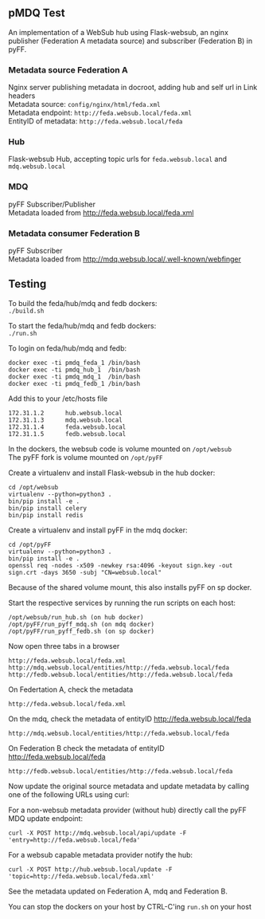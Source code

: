 pMDQ Test
-------------

An implementation of a WebSub hub using Flask-websub, an nginx publisher (Federation A metadata source) and subscriber (Federation B) in pyFF.

### Metadata source Federation A
Nginx server publishing metadata in docroot, adding hub and self url in Link headers  
Metadata source: ```config/nginx/html/feda.xml```  
Metadata endpoint: ```http://feda.websub.local/feda.xml```  
EntityID of metadata: ```http://feda.websub.local/feda```

### Hub
Flask-websub Hub, accepting topic urls for ```feda.websub.local``` and ```mdq.websub.local```

### MDQ
pyFF Subscriber/Publisher  
Metadata loaded from http://feda.websub.local/feda.xml

### Metadata consumer Federation B
pyFF Subscriber  
Metadata loaded from http://mdq.websub.local/.well-known/webfinger

## Testing
To build the feda/hub/mdq and fedb dockers:  
```./build.sh```

To start the feda/hub/mdq and fedb dockers:  
```./run.sh```

To login on feda/hub/mdq and fedb:  
```
docker exec -ti pmdq_feda_1 /bin/bash
docker exec -ti pmdq_hub_1  /bin/bash
docker exec -ti pmdq_mdq_1  /bin/bash
docker exec -ti pmdq_fedb_1 /bin/bash
```

Add this to your /etc/hosts file  
```
172.31.1.2      hub.websub.local
172.31.1.3      mdq.websub.local
172.31.1.4      feda.websub.local
172.31.1.5      fedb.websub.local
```

In the dockers, the websub code is volume mounted on ```/opt/websub```  
The pyFF fork is volume mounted on ```/opt/pyFF```

Create a virtualenv and install Flask-websub in the hub docker:  
```
cd /opt/websub
virtualenv --python=python3 .
bin/pip install -e .
bin/pip install celery
bin/pip install redis
```

Create a virtualenv and install pyFF in the mdq docker:  
```
cd /opt/pyFF
virtualenv --python=python3 .
bin/pip install -e .
openssl req -nodes -x509 -newkey rsa:4096 -keyout sign.key -out sign.crt -days 3650 -subj "CN=websub.local"
```
Because of the shared volume mount, this also installs pyFF on sp docker.

Start the respective services by running the run scripts on each host:  
```
/opt/websub/run_hub.sh (on hub docker)
/opt/pyFF/run_pyff_mdq.sh (on mdq docker)
/opt/pyFF/run_pyff_fedb.sh (on sp docker)
```

Now open three tabs in a browser  
```
http://feda.websub.local/feda.xml
http://mdq.websub.local/entities/http://feda.websub.local/feda
http://fedb.websub.local/entities/http://feda.websub.local/feda
```

On Federtation A, check the metadata  
```
http://feda.websub.local/feda.xml
```

On the mdq, check the metadata of entityID http://feda.websub.local/feda  
```
http://mdq.websub.local/entities/http://feda.websub.local/feda
```

On Federation B check the metadata of entityID http://feda.websub.local/feda  
```
http://fedb.websub.local/entities/http://feda.websub.local/feda
```

Now update the original source metadata and update metadata by calling one of the following URLs using curl:

For a non-websub metadata provider (without hub) directly call the pyFF MDQ update endpoint:  

```
curl -X POST http://mdq.websub.local/api/update -F 'entry=http://feda.websub.local/feda'
```

For a websub capable metadata provider notify the hub:  

```
curl -X POST http://hub.websub.local/update -F 'topic=http://feda.websub.local/feda.xml'
```


See the metadata updated on Federation A, mdq and Federation B.


You can stop the dockers on your host by CTRL-C'ing ```run.sh``` on your host
